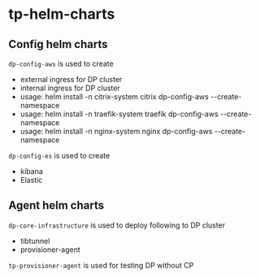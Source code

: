 # tp-helm-charts


## Config helm charts

`dp-config-aws` is used to create
* external ingress for DP cluster
* internal ingress for DP cluster
* usage: helm install -n citrix-system citrix dp-config-aws --create-namespace
* usage: helm install -n traefik-system traefik dp-config-aws --create-namespace
* usage: helm install -n nginx-system nginx dp-config-aws --create-namespace

`dp-config-es` is used to create
* kibana 
* Elastic

## Agent helm charts

`dp-core-infrastructure` is used to deploy following to DP cluster
* tibtunnel
* provisioner-agent

`tp-provisioner-agent` is used for testing DP without CP
